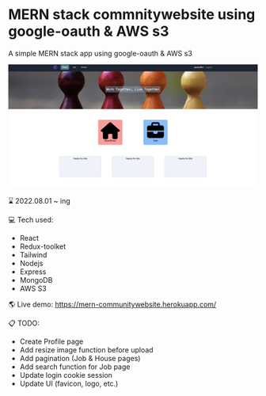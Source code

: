 <!-- prettier-ignore-start -->

# MERN stack commnitywebsite using google-oauth & AWS s3

A simple MERN stack app using google-oauth & AWS s3

![Communitywebsite MERN stack using AWS s3](client/public/communitywebsite.png)

⌛️ 2022.08.01 ~ ing

💻 Tech used:

- React
- Redux-toolket
- Tailwind
- Nodejs
- Express
- MongoDB
- AWS S3

🌎 Live demo: https://mern-communitywebsite.herokuapp.com/

📋 TODO:

- Create Profile page
- Add resize image function before upload
- Add pagination (Job & House pages)
- Add search function for Job page
- Update login cookie session
- Update UI (favicon, logo, etc.)
<!-- prettier-ignore-end -->
